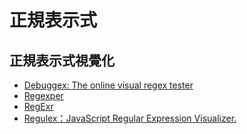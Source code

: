 # 正規表示式

## 正規表示式視覺化
* [Debuggex: The online visual regex tester](https://www.debuggex.com/)
* [Regexper](http://www.regexper.com/)
* [RegExr](http://www.regexr.com/)
* [Regulex：JavaScript Regular Expression Visualizer.](http://jex.im/regulex/)
